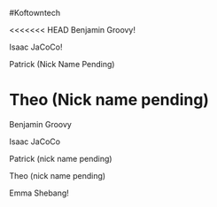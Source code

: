 #Koftowntech

<<<<<<< HEAD
Benjamin Groovy!

Isaac JaCoCo!

Patrick (Nick Name Pending)

Theo (Nick name pending)
=======
Benjamin Groovy 

Isaac JaCoCo

Patrick (nick name pending)

Theo (nick name pending)

Emma Shebang!
